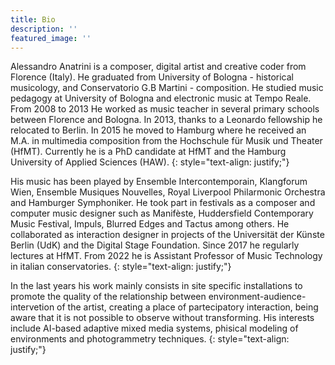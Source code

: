 ```yaml
---
title: Bio
description: ''
featured_image: ''
---
```



Alessandro Anatrini is a composer, digital artist and creative coder from Florence (Italy). He graduated from University of Bologna - historical musicology, and Conservatorio G.B Martini - composition. He studied music pedagogy at University of Bologna and electronic music at Tempo Reale.
From 2008 to 2013 He worked as music teacher in several primary schools between Florence and Bologna. In 2013, thanks to a Leonardo fellowship he relocated to Berlin. In 2015 he moved to Hamburg where he received an M.A. in multimedia composition from the Hochschule für Musik und Theater (HfMT). Currently he is a PhD candidate at HfMT and the Hamburg University of Applied Sciences (HAW).
{: style="text-align: justify;"}

His music has been played by Ensemble Intercontemporain, Klangforum Wien, Ensemble Musiques Nouvelles, Royal Liverpool Philarmonic Orchestra and Hamburger Symphoniker. He took part in festivals as a composer and computer music designer such as Manifèste, Huddersfield Contemporary Music Festival, Impuls, Blurred Edges and Tactus among others.
He collaborated as interaction designer in projects of the Universität der Künste Berlin (UdK) and the Digital Stage Foundation. Since 2017 he regularly lectures at HfMT. From 2022 he is Assistant Professor of Music Technology in italian conservatories.
{: style="text-align: justify;"}

In the last years his work mainly consists in site specific installations to promote the quality of the relationship between environment-audience-intervetion of the artist, creating a place of partecipatory interaction, being aware that it is not possible to observe without transforming.
His interests include AI-based adaptive mixed media systems, phisical modeling of environments and photogrammetry techniques.
{: style="text-align: justify;"}